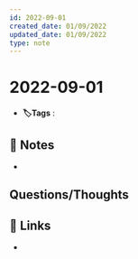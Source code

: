 ```yaml
---
id: 2022-09-01
created_date: 01/09/2022
updated_date: 01/09/2022
type: note
---
```


#  2022-09-01
- **🏷️Tags** :   
[ ](#anki-card)
## 📝 Notes
- 


## Questions/Thoughts


## 🔗 Links
- 